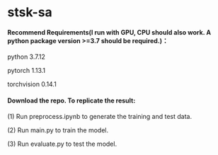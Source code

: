 # stsk-sa

#### Recommend Requirements(I run with GPU, CPU should also work. A python package version >=3.7 should be required.)：
python 3.7.12  

pytorch 1.13.1  

torchvision  0.14.1  

#### Download the repo. To replicate the result:
(1) Run preprocess.ipynb to generate the training and test data.  

(2) Run main.py to train the model.   

(3) Run evaluate.py to test the model.  

